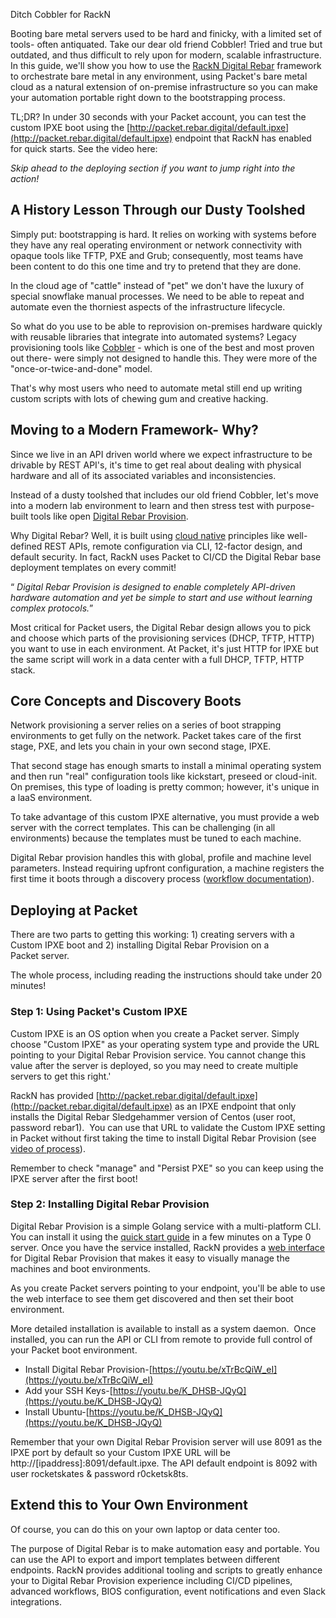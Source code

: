<!--
<meta>
{
    "title":"Ditch Cobbler for RackN",
    "description":"Ditch Cobbler for RackN on Packet",
    "author":"Zalkar Ziiaidin",
    "github":"zalkar-z",
    "email":"zak@packet.com",
    "tag":["Ditch Cobbler", "RackN"]
}
</meta>
-->

Ditch Cobbler for RackN

Booting bare metal servers used to be hard and finicky, with a limited set of tools- often antiquated. Take our dear old friend Cobbler! Tried and true but outdated, and thus difficult to rely upon for modern, scalable infrastructure. In this guide, we'll show you how to use the [RackN Digital Rebar](https://rackn.com/) framework to orchestrate bare metal in any environment, using Packet's bare metal cloud as a natural extension of on-premise infrastructure so you can make your automation portable right down to the bootstrapping process.

TL;DR? In under 30 seconds with your Packet account, you can test the custom IPXE boot using the [http://packet.rebar.digital/default.ipxe](http://packet.rebar.digital/default.ipxe) endpoint that RackN has enabled for quick starts. See the video here:

_Skip ahead to the deploying section if you want to jump right into the action!_

## A History Lesson Through our Dusty Toolshed

Simply put: bootstrapping is hard. It relies on working with systems before they have any real operating environment or network connectivity with opaque tools like TFTP, PXE and Grub; consequently, most teams have been content to do this one time and try to pretend that they are done.

In the cloud age of "cattle" instead of "pet" we don't have the luxury of special snowflake manual processes. We need to be able to repeat and automate even the thorniest aspects of the infrastructure lifecycle.

So what do you use to be able to reprovision on-premises hardware quickly with reusable libraries that integrate into automated systems? Legacy provisioning tools like [Cobbler](http://cobbler.github.io/) - which is one of the best and most proven out there- were simply not designed to handle this. They were more of the "once-or-twice-and-done" model.

That's why most users who need to automate metal still end up writing custom scripts with lots of chewing gum and creative hacking.

## Moving to a Modern Framework- Why?

Since we live in an API driven world where we expect infrastructure to be drivable by REST API's, it's time to get real about dealing with physical hardware and all of its associated variables and inconsistencies.

Instead of a dusty toolshed that includes our old friend Cobbler, let's move into a modern lab environment to learn and then stress test with purpose-built tools like open [Digital Rebar Provision](https://github.com/digitalrebar/provision).

Why Digital Rebar? Well, it is built using [cloud native](https://robhirschfeld.com/2017/05/04/cloud-native-physical-provisioning/) principles like well-defined REST APIs, remote configuration via CLI, 12-factor design, and default security. In fact, RackN uses Packet to CI/CD the Digital Rebar base deployment templates on every commit!

<q> _Digital Rebar Provision is designed to enable completely API-driven hardware automation and yet be simple to start and use without learning complex protocols._</q>

Most critical for Packet users, the Digital Rebar design allows you to pick and choose which parts of the provisioning services (DHCP, TFTP, HTTP) you want to use in each environment. At Packet, it's just HTTP for IPXE but the same script will work in a data center with a full DHCP, TFTP, HTTP stack.

## Core Concepts and Discovery Boots

Network provisioning a server relies on a series of boot strapping environments to get fully on the network. Packet takes care of the first stage, PXE, and lets you chain in your own second stage, IPXE.

That second stage has enough smarts to install a minimal operating system and then run "real" configuration tools like kickstart, preseed or cloud-init. On premises, this type of loading is pretty common; however, it's unique in a laaS environment.

To take advantage of this custom IPXE alternative, you must provide a web server with the correct templates. This can be challenging (in all environments) because the templates must be tuned to each machine.

Digital Rebar provision handles this with global, profile and machine level parameters. Instead requiring upfront configuration, a machine registers the first time it boots through a discovery process ([workflow documentation](http://provision.readthedocs.io/en/stable/doc/workflows.html)).

## Deploying at Packet

There are two parts to getting this working: 1) creating servers with a Custom IPXE boot and 2) installing Digital Rebar Provision on a Packet server.

The whole process, including reading the instructions should take under 20 minutes!

### Step 1: Using Packet's Custom IPXE

Custom IPXE is an OS option when you create a Packet server. Simply choose "Custom IPXE" as your operating system type and provide the URL pointing to your Digital Rebar Provision service. You cannot change this value after the server is deployed, so you may need to create multiple servers to get this right.'

RackN has provided [http://packet.rebar.digital/default.ipxe](http://packet.rebar.digital/default.ipxe) as an IPXE endpoint that only installs the Digital Rebar Sledgehammer version of Centos (user root, password rebar1).  You can use that URL to validate the Custom IPXE setting in Packet without first taking the time to install Digital Rebar Provision (see [video of process](https://www.youtube.com/watch?v=KkUUnUJ1NvE&feature=youtu.be)).

Remember to check "manage" and "Persist PXE" so you can keep using the IPXE server after the first boot!

### Step 2: Installing Digital Rebar Provision

Digital Rebar Provision is a simple Golang service with a multi-platform CLI. You can install it using the [quick start guide](http://provision.readthedocs.io/en/stable/doc/quickstart.html) in a few minutes on a Type 0 server. Once you have the service installed, RackN provides a [web interface](https://rackn.github.io/provision-ux/#/) for Digital Rebar Provision that makes it easy to visually manage the machines and boot environments.

As you create Packet servers pointing to your endpoint, you'll be able to use the web interface to see them get discovered and then set their boot environment.

More detailed installation is available to install as a system daemon.  Once installed, you can run the API or CLI from remote to provide full control of your Packet boot environment.

* Install Digital Rebar Provision-[https://youtu.be/xTrBcQiW_eI](https://youtu.be/xTrBcQiW_eI)
* Add your SSH Keys-[https://youtu.be/K_DHSB-JQyQ](https://youtu.be/K_DHSB-JQyQ)
* Install Ubuntu-[https://youtu.be/K_DHSB-JQyQ](https://youtu.be/K_DHSB-JQyQ)

Remember that your own Digital Rebar Provision server will use 8091 as the IPXE port by default so your Custom IPXE URL will be http://[ipaddress]:8091/default.ipxe. The API default endpoint is 8092 with user rocketskates & password r0cketsk8ts.

## Extend this to Your Own Environment

Of course, you can do this on your own laptop or data center too.

The purpose of Digital Rebar is to make automation easy and portable. You can use the API to export and import templates between different endpoints. RackN provides additional tooling and scripts to greatly enhance your to Digital Rebar Provision experience including CI/CD pipelines, advanced workflows, BIOS configuration, event notifications and even Slack integrations.
